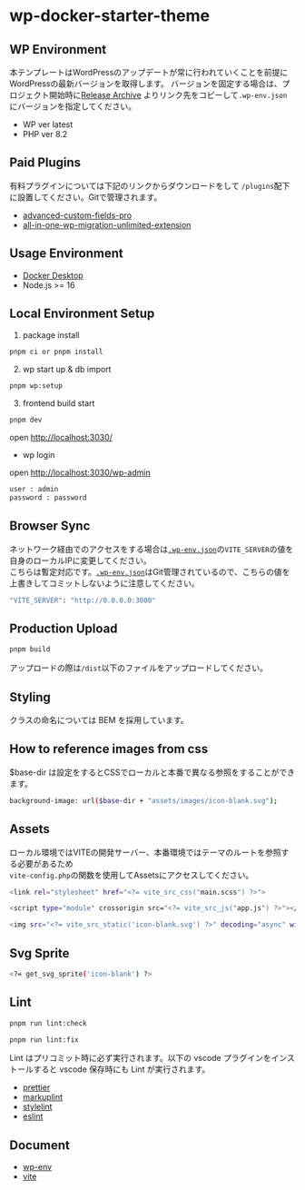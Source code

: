 # wp-docker-starter-theme

## WP Environment

本テンプレートはWordPressのアップデートが常に行われていくことを前提にWordPressの最新バージョンを取得します。
バージョンを固定する場合は、プロジェクト開始時に[Release Archive](https://ja.wordpress.org/download/releases/) よりリンク先をコピーして`.wp-env.json` にバージョンを指定してください。

- WP ver latest
- PHP ver 8.2

## Paid Plugins

有料プラグインについては下記のリンクからダウンロードをして `/plugins`配下に設置してください。Gitで管理されます。

- [advanced-custom-fields-pro](https://bitbucket.org/lig-admin/lig-wordpress-plugins/src/master/admin-columns-pro/)
- [all-in-one-wp-migration-unlimited-extension](https://bitbucket.org/lig-admin/lig-wordpress-plugins/src/master/all-in-one-wp-migration-unlimited-extension/)

## Usage Environment

- [Docker Desktop](https://hub.docker.com/editions/community/docker-ce-desktop-mac/)
- Node.js >= 16

## Local Environment Setup

1. package install

```bash
pnpm ci or pnpm install
```

2. wp start up & db import

```bash
pnpm wp:setup
```

3. frontend build start

```bash
pnpm dev
```

open <http://localhost:3030/>

- wp login

open <http://localhost:3030/wp-admin>

```bash
user : admin
password : password
```

## Browser Sync

ネットワーク経由でのアクセスをする場合は[`.wp-env.json`](.wp-env.json)の`VITE_SERVER`の値を自身のローカルIPに変更してください。<br>
こちらは暫定対応です。[`.wp-env.json`](.wp-env.json)はGit管理されているので、こちらの値を上書きしてコミットしないように注意してください。

```bash
"VITE_SERVER": "http://0.0.0.0:3000"
```

## Production Upload

```bash
pnpm build
```

アップロードの際は`/dist`以下のファイルをアップロードしてください。

## Styling

クラスの命名については BEM を採用しています。

<!-- SCSSを使用する場合は`assets/css`以下に`.scss`ファイルを作成し[`assets/app.js`](src/assets/app.js)でSCSSファイルをインポートしてください。 -->

## How to reference images from css

$base-dir は設定をするとCSSでローカルと本番で異なる参照をすることができます。

```bash
background-image: url($base-dir + "assets/images/icon-blank.svg");
```

## Assets

ローカル環境ではVITEの開発サーバー、本番環境ではテーマのルートを参照する必要があるため<br>
`vite-config.php`の関数を使用してAssetsにアクセスしてください。

```bash
<link rel="stylesheet" href="<?= vite_src_css("main.scss") ?>">
```

```bash
<script type="module" crossorigin src="<?= vite_src_js("app.js") ?>"></script>
```

```bash
<img src="<?= vite_src_static('icon-blank.svg') ?>" decoding="async" width="30" height="30" alt="">
```

## Svg Sprite

```bash
<?= get_svg_sprite('icon-blank') ?>
```

## Lint

```bash
pnpm run lint:check
```

```bash
pnpm run lint:fix
```

Lint はプリコミット時に必ず実行されます。以下の vscode プラグインをインストールすると vscode 保存時にも Lint が実行されます。

- [prettier](https://marketplace.visualstudio.com/items?itemName=esbenp.prettier-vscode)
- [markuplint](https://marketplace.visualstudio.com/items?itemName=yusukehirao.vscode-markuplint)
- [stylelint](https://marketplace.visualstudio.com/items?itemName=stylelint.vscode-stylelint)
- [eslint](https://marketplace.visualstudio.com/items?itemName=dbaeumer.vscode-eslint)

## Document

- [wp-env](https://ja.wordpress.org/team/handbook/block-editor/reference-guides/packages/packages-env/)
- [vite](https://ja.vitejs.dev/)
